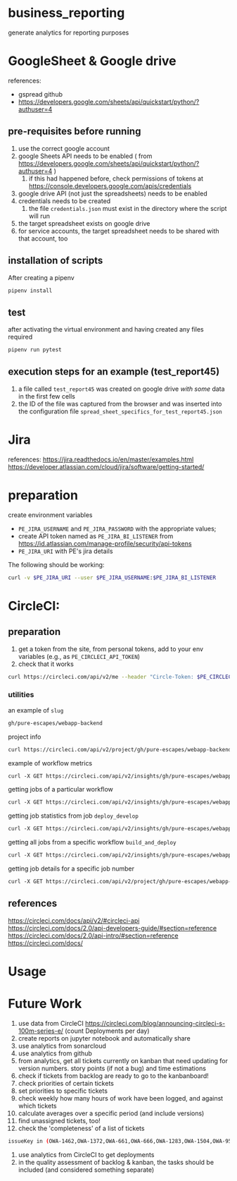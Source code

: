 # business_reporting
generate analytics for reporting purposes


# GoogleSheet & Google drive



references: 
- gspread github
- https://developers.google.com/sheets/api/quickstart/python/?authuser=4

## pre-requisites before running
1. use the correct google account
1. google Sheets API needs to be enabled ( from https://developers.google.com/sheets/api/quickstart/python/?authuser=4 )
    1. if this had happened before, check permissions of tokens at https://console.developers.google.com/apis/credentials
1. google drive API (not just the spreadsheets) needs to be enabled
1. credentials needs to be created
    1. the file `credentials.json` must exist in the directory where the script will run
1. the target spreadsheet exists on google drive
1. for service accounts, the target spreadsheet needs to be shared with that account, too

## installation of scripts

After creating a pipenv 

```bash
pipenv install
```

## test
after activating  the virtual environment and having created any files required
```bash
pipenv run pytest
```

## execution steps for an example (test_report45)

1. a file called `test_report45` was created on google drive *with some* data in the first few cells
1. the ID of the file was captured from the browser and was inserted into the configuration file `spread_sheet_specifics_for_test_report45.json`


# Jira

references: https://jira.readthedocs.io/en/master/examples.html
https://developer.atlassian.com/cloud/jira/software/getting-started/

# preparation

create environment variables
 - `PE_JIRA_USERNAME` and `PE_JIRA_PASSWORD` with the appropriate values;
 - create API token named as `PE_JIRA_BI_LISTENER` from https://id.atlassian.com/manage-profile/security/api-tokens
 - `PE_JIRA_URI` with PE's jira details
 
 The following should be working:
 ```bash
curl -v $PE_JIRA_URI --user $PE_JIRA_USERNAME:$PE_JIRA_BI_LISTENER
```

# CircleCI:

## preparation
1. get a token from the site, from personal tokens, add to your env variables (e.g., as `PE_CIRCLECI_API_TOKEN`)
1. check that it works
```bash
curl https://circleci.com/api/v2/me --header "Circle-Token: $PE_CIRCLECI_API_TOKEN"
```

### utilities

an example of `slug`
```html
gh/pure-escapes/webapp-backend
```


project info
```bash
curl https://circleci.com/api/v2/project/gh/pure-escapes/webapp-backend --header "Circle-Token: $PE_CIRCLECI_API_TOKEN"
```

example of workflow metrics
```html
curl -X GET https://circleci.com/api/v2/insights/gh/pure-escapes/webapp-backend/workflows  --header 'Content-Type: application/json' --header "Circle-Token: $PE_CIRCLECI_API_TOKEN"
```

getting jobs of a particular workflow
```html
curl -X GET https://circleci.com/api/v2/insights/gh/pure-escapes/webapp-backend/workflows/build-and-deploy/jobs  --header 'Content-Type: application/json' --header "Circle-Token: $PE_CIRCLECI_API_TOKEN"
```

getting job statistics from job `deploy_develop`
```html
curl -X GET https://circleci.com/api/v2/insights/gh/pure-escapes/webapp-backend/workflows/build-and-deploy/jobs/deploy_develop --header 'Content-Type: application/json' -header "Circle-Token: $PE_CIRCLECI_API_TOKEN"
```

getting all jobs from a specific workflow `build_and_deploy`
```html
curl -X GET https://circleci.com/api/v2/insights/gh/pure-escapes/webapp-frontend/workflows/build_and_deploy --header 'Content-Type: application/json' --header "Circle-Toen: $PE_CIRCLECI_API_TOKEN"
```

getting job details for a specific job number
```html
curl -X GET https://circleci.com/api/v2/project/gh/pure-escapes/webapp-frontend/job/706 --header 'Content-Type: application/json' --header "Circle-Token: $PE_CIRCLECI_API_TOKEN"
```

## references

https://circleci.com/docs/api/v2/#circleci-api 
https://circleci.com/docs/2.0/api-developers-guide/#section=reference
https://circleci.com/docs/2.0/api-intro/#section=reference
https://circleci.com/docs/

# Usage




# Future Work

1. use data from CircleCI https://circleci.com/blog/announcing-circleci-s-100m-series-e/ (count Deployments per day)
1. create reports on jupyter notebook and automatically share
1. use analytics from sonarcloud
1. use analytics from github
1. from analytics, get all tickets currently on kanban that need updating for version numbers. story points (if not a bug) and time estimations 
1. check if tickets from backlog are ready to go to the kanbanboard!
1. check priorities of certain tickets
1. set priorities to specific tickets
1. check weekly how many hours of work have been logged, and against which tickets
1. calculate averages over a specific period (and include versions)
1. find unassigned tickets, too!
1. check the 'completeness' of a list of tickets
```bash
issueKey in (OWA-1462,OWA-1372,OWA-661,OWA-666,OWA-1283,OWA-1504,OWA-959,OWA-1505,BAU-8,BAU-9,BAU-10,OWA-1496,OWA-1501,OWA-1267,OWA-1493,BAU-33,BAU-36,OWA-1293,BAU-46,OWA-1034,BAU-52,OWA-1315,OWA-1317,OWA-1334,OWA-1339,OWA-1362,OWA-1365,OWA-1499,OWA-1369,OWA-1374,OWA-1375,OWA-1376,OWA-1500,BAU-71,BAU-73,OWA-1397,OWA-1402,OWA-1426,OWA-1427,OWA-1428,OWA-1429,OWA-1431,OWA-1432,OWA-1434,OWA-1451,OWA-1453,OWA-1455,OWA-1458,OWA-1481,OWA-1482)
```
1. use analytics from CircleCI to get deployments
1. in the quality assessment of backlog & kanban, the tasks should be included (and considered something separate)